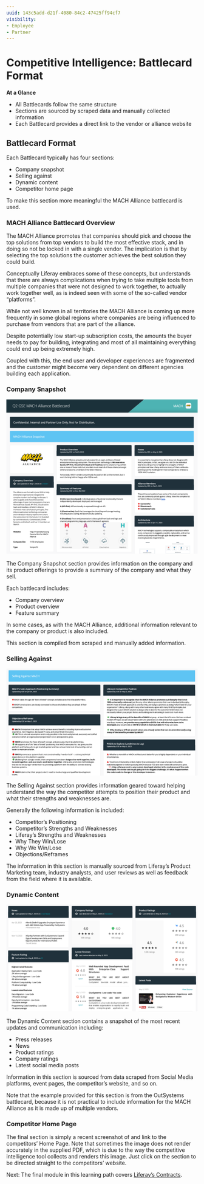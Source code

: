 ```yaml
---
uuid: 143c5add-d21f-4080-84c2-47425ff94cf7
visibility: 
- Employee
- Partner
---
```


# Competitive Intelligence: Battlecard Format

**At a Glance**

* All Battlecards follow the same structure
* Sections are sourced by scraped data and manually collected information 
* Each Battlecard provides a direct link to the vendor or alliance website

## Battlecard Format

Each Battlecard typically has four sections:

* Company snapshot
* Selling against
* Dynamic content
* Competitor home page

To make this section more meaningful the MACH Alliance battlecard is used.

### MACH Alliance Battlecard Overview

The MACH Alliance promotes that companies should pick and choose the top solutions from top vendors to build the most effective stack, and in doing so not be locked in with a single vendor. The implication is that by selecting the top solutions the customer achieves the best solution they could build.

Conceptually Liferay embraces some of these concepts, but understands that there are always complications when trying to take multiple tools from multiple companies that were not designed to work together, to actually work together well, as is indeed seen with some of the so-called vendor “platforms”.

While not well known in all territories the MACH Alliance is coming up more frequently in some global regions where companies are being influenced to purchase from vendors that are part of the alliance.

Despite potentially low start-up subscription costs, the amounts the buyer needs to pay for building, integrating and most of all maintaining everything could end up being extremely high.

Coupled with this, the end user and developer experiences are fragmented and the customer might become very dependent on different agencies building each application.

### Company Snapshot

![Screenshot of the Company Snapshot section of the MACH Alliance Battlecard from Q2 2023.](./battlecard-format/images/01.png)

The Company Snapshot section provides information on the company and its product offerings to provide a summary of the company and what they sell.

Each battlecard includes:

* Company overview
* Product overview
* Feature summary

In some cases, as with the MACH Alliance, additional information relevant to the company or product is also included.

This section is compiled from scraped and manually added information.

### Selling Against

![Screenshot of the Selling Against section of the MACH Alliance Battlecard from Q2 2023.](./battlecard-format/images/02.png)

The Selling Against section provides information geared toward helping understand the way the competitor attempts to position their product and what their strengths and weaknesses are.

Generally the following information is included:

* Competitor’s Positioning
* Competitor’s Strengths and Weaknesses
* Liferay’s Strengths and Weaknesses
* Why They Win/Lose
* Why We Win/Lose
* Objections/Reframes

The information in this section is manually sourced from Liferay’s Product Marketing team, industry analysts, and user reviews as well as feedback from the field where it is available.

### Dynamic Content

![Screenshot of the dynamically updated section of the MACH Alliance Battlecard from Q2 2023.](./battlecard-format/images/03.png)

The Dynamic Content section contains a snapshot of the most recent updates and communication including:

* Press releases
* News
* Product ratings
* Company ratings
* Latest social media posts

Information in this section is sourced from data scraped from Social Media platforms, event pages, the competitor’s website, and so on.

Note that the example provided for this section is from the OutSystems battlecard, because it is not practical to include information for the MACH Alliance as it is made up of multiple vendors.

### Competitor Home Page

The final section is simply a recent screenshot of and link to the competitors’ Home Page. Note that sometimes the image does not render accurately in the supplied PDF, which is due to the way the competitive intelligence tool collects and renders this image.  Just click on the section to be directed straight to the competitors’ website.

Next: The final module in this learning path covers [Liferay’s Contracts](../liferay-contracts.md).

